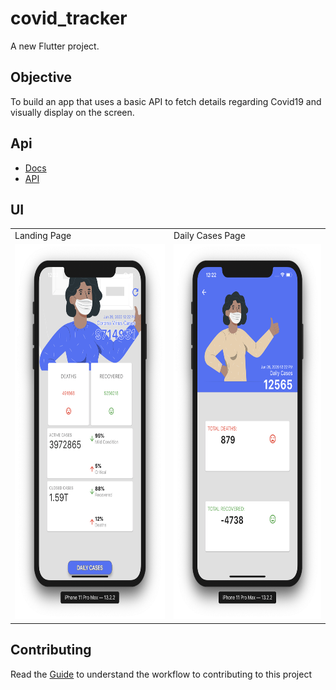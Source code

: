 # covid_tracker

A new Flutter project.

## Objective

To build an app that uses a basic API to fetch details regarding Covid19 and visually display on the screen.

## Api

- [Docs](https://disease.sh/docs/)
- [API](https://disease.sh/v2/all)

## UI

<table>
  <tr>
    <td>Landing Page</td>
    <td>Daily Cases Page</td>
  </tr>
  <tr>
    <td><img alt="Landing Page" src="app_ui/screen1.png"  height="600px"></td>
    <td><img alt="Daily Cases Page" src="app_ui/screen2.png"  height="600px"></td>
  </tr>
</table>

## Contributing

Read the [Guide](https://github.com/bellatrixdatacommunity/Covid19-Tracker-App/blob/master/CONTRIBUTING.md) to understand the workflow to contributing to this project

